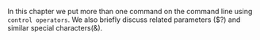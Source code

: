 In this chapter we put more than one command on the command line using
`control operators`. We also briefly discuss related parameters (\$?)
and similar special characters(&).
